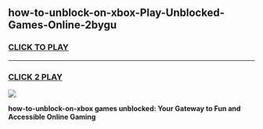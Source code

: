 
## how-to-unblock-on-xbox-Play-Unblocked-Games-Online-2bygu
<h3>
<a href="https://premium76.site?title=how-to-unblock-on-xbox&ref=25A">CLICK TO PLAY</a></h3>
<hr>

<h3>
<a href="https://premium76.site?title=how-to-unblock-on-xbox&ref=25A">CLICK 2 PLAY</a>
  
</h3>

<a href="https://premium76.site?title=how-to-unblock-on-xbox&ref=25A"><img src="https://clearcache.store/games.png"></a>


**how-to-unblock-on-xbox games unblocked: Your Gateway to Fun and Accessible Online Gaming**
